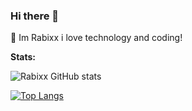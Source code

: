 ### Hi there 👋

🐍 Im Rabixx i love technology and coding!

**Stats:**

![Rabixx GitHub stats](https://github-readme-stats.vercel.app/api?username=Rabixx&show_icons=true&theme=radical&custom_title=Rabixx+GitHub+stats:)

[![Top Langs](https://github-readme-stats.vercel.app/api/top-langs/?username=Rabixx&layout=compact&theme=radical&custom_title=Rabixx+most+used+languages&card_width=445)]()
